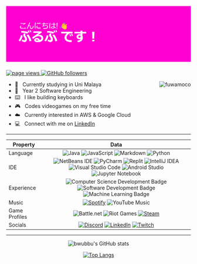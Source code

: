 ![MasterHead](https://github.com/bwubbu/bwubbu/blob/main/header.png)
---
<p align="left">
  <a href="https://github.com/bwubbu/bwubbu">
    <img src="https://komarev.com/ghpvc/?username=bwubbu" alt="page views" />
  </a>
    <a href="https://github.com/bwubbu?tab=followers">
    <img alt="GitHub followers" src="https://img.shields.io/github/followers/bwubbu?color=green&logo=github">
  </a>
</p>

<a href="#fuwamoco">
  <img src="https://github.com/bwubbu/bwubbu/assets/101506741/05550859-194d-40be-b2c2-9f287a691ce2.gif" alt="fuwamoco" align="right" />
</a>

- 🏫 &nbsp; Currently studying in Uni Malaya
- :seedling: &nbsp; Year 2 Software Engineering
- ⌨️ &nbsp; I like building keyboards
- 🎮 &nbsp; Codes videogames on my free time
- ☁️ &nbsp; Currently interested in AWS & Google Cloud
- :computer: &nbsp; Connect with me on [LinkedIn](https://www.linkedin.com/in/rudzaidan-rosdi-6156a0213)
  
---
<div align="center">
  
Property                 | Data  
-------------------------|------
Language                 | <div align="center">![Java](https://img.shields.io/badge/java-%23ED8B00.svg?style=for-the-badge&logo=java&logoColor=white) ![JavaScript](https://img.shields.io/badge/javascript-%23323330.svg?style=for-the-badge&logo=javascript&logoColor=%23F7DF1E) ![Markdown](https://img.shields.io/badge/markdown-%23000000.svg?style=for-the-badge&logo=markdown&logoColor=white) ![Python](https://img.shields.io/badge/python-3670A0?style=for-the-badge&logo=python&logoColor=ffdd54)
IDE                      | <div align="center">![NetBeans IDE](https://img.shields.io/badge/NetBeansIDE-1B6AC6.svg?style=for-the-badge&logo=apache-netbeans-ide&logoColor=white) ![PyCharm](https://img.shields.io/badge/pycharm-143?style=for-the-badge&logo=pycharm&logoColor=black&color=black&labelColor=green) ![Replit](https://img.shields.io/badge/Replit-DD1200?style=for-the-badge&logo=Replit&logoColor=white) ![IntelliJ IDEA](https://img.shields.io/badge/IntelliJIDEA-000000.svg?style=for-the-badge&logo=intellij-idea&logoColor=white) ![Visual Studio Code](https://img.shields.io/badge/Visual%20Studio%20Code-0078d7.svg?style=for-the-badge&logo=visual-studio-code&logoColor=white) ![Android Studio](https://img.shields.io/badge/Android%20Studio-3DDC84.svg?style=for-the-badge&logo=android-studio&logoColor=white) ![Jupyter Notebook](https://img.shields.io/badge/jupyter-%23FA0F00.svg?style=for-the-badge&logo=jupyter&logoColor=white)
Experience               | <div align="center">![Computer Science Development Badge](https://img.shields.io/badge/-Computer%20Science-FAB040?style=flat&logoColor=white) ![Software Development Badge](https://img.shields.io/badge/-Software%20Development-FF6600?style=flat&logoColor=white) ![Machine Learning Badge](https://img.shields.io/badge/-Machine%20Learning-01D277?style=flat&logoColor=white)
Music                    | <div align="center">[![Spotify](https://img.shields.io/badge/Spotify-1ED760?style=for-the-badge&logo=spotify&logoColor=white)](https://open.spotify.com/user/xqzemzb4xypor48msa5xivo3b) ![YouTube Music](https://img.shields.io/badge/YouTube_Music-FF0000?style=for-the-badge&logo=youtube-music&logoColor=white)
Game Profiles            | <div align="center">![Battle.net](https://img.shields.io/badge/battle.net-%2300AEFF.svg?style=for-the-badge&logo=battle.net&logoColor=white) ![Riot Games](https://img.shields.io/badge/riotgames-D32936.svg?style=for-the-badge&logo=riotgames&logoColor=white) [![Steam](https://img.shields.io/badge/steam-%23000000.svg?style=for-the-badge&logo=steam&logoColor=white)](https://steamcommunity.com/id/kyrodahero) 
Socials                  | <div align="center">[![Discord](https://img.shields.io/badge/Discord-%235865F2.svg?style=for-the-badge&logo=discord&logoColor=white)](discordapp.com/users/414823994777403392) [![LinkedIn](https://img.shields.io/badge/linkedin-%230077B5.svg?style=for-the-badge&logo=linkedin&logoColor=white)](https://www.linkedin.com/in/rudzaidan-rosdi-6156a0213/) [![Twitch](https://img.shields.io/badge/Twitch-9347FF?style=for-the-badge&logo=twitch&logoColor=white)](https://www.twitch.tv/bwubbuu)

</div>

---
<div align="center">
  
![bwubbu's GitHub stats](https://github-readme-stats.vercel.app/api?username=bwubbu&show_icons=true&theme=transparent)

[![Top Langs](https://github-readme-stats.vercel.app/api/top-langs/?username=bwubbu&layout=donut)](https://github.com/bwubbu/github-readme-stats)

</div>
